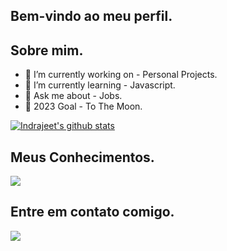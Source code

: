 ## Bem-vindo ao meu perfil.

## Sobre mim.

- 🔭 I’m currently working on - Personal Projects.
- 🌱 I’m currently learning - Javascript.
- 💬 Ask me about - Jobs.
- 🥅 2023 Goal - To The Moon.

[![Indrajeet's github stats](https://github-readme-stats.vercel.app/api?username=nicholas-developer&count_private=true&include_all_commits=true&theme=vue)](https://google.com)

## Meus Conhecimentos.

<a href="https://skillicons.dev">
    <img src="https://skillicons.dev/icons?i=markdown,figma,bash,vscode,github,html,css,js,"/>
</a>

## Entre em contato comigo.

<a href="https://skillicons.dev">
    <img src="https://skillicons.dev/icons?i=discord,linkedin,twitter,instagram"/>
</a>